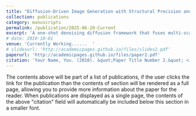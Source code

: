 ```yaml
---
title: "Diffusion-Driven Image Generation with Structural Precision and Style Fidelity"
collection: publications
category: manuscripts
permalink: /publication/2025-06-20-Current
excerpt: 'A one-shot denoising diffusion framework that fuses multi-scale style vectors, a Sobel-based structural loss, and CLIP style alignment to generate high-resolution glyphs across Korean, Chinese, and Latin scripts with pixel-level stroke precision and consistent visual style.'
# date: 2010-10-01
venue: 'Currently Working......  '
# slidesurl: 'http://academicpages.github.io/files/slides2.pdf'
paperurl: 'http://academicpages.github.io/files/paper2.pdf'
citation: 'Your Name, You. (2010). &quot;Paper Title Number 2.&quot; <i>Journal 1</i>. 1(2).'
---
```


The contents above will be part of a list of publications, if the user clicks the link for the publication than the contents of section will be rendered as a full page, allowing you to provide more information about the paper for the reader. When publications are displayed as a single page, the contents of the above "citation" field will automatically be included below this section in a smaller font.